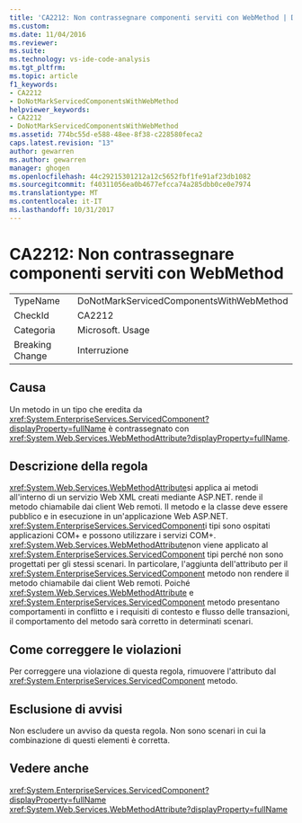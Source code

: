```yaml
---
title: 'CA2212: Non contrassegnare componenti serviti con WebMethod | Documenti Microsoft'
ms.custom: 
ms.date: 11/04/2016
ms.reviewer: 
ms.suite: 
ms.technology: vs-ide-code-analysis
ms.tgt_pltfrm: 
ms.topic: article
f1_keywords:
- CA2212
- DoNotMarkServicedComponentsWithWebMethod
helpviewer_keywords:
- CA2212
- DoNotMarkServicedComponentsWithWebMethod
ms.assetid: 774bc55d-e588-48ee-8f38-c228580feca2
caps.latest.revision: "13"
author: gewarren
ms.author: gewarren
manager: ghogen
ms.openlocfilehash: 44c29215301212a12c5652fbf1fe91af23db1082
ms.sourcegitcommit: f40311056ea0b4677efcca74a285dbb0ce0e7974
ms.translationtype: MT
ms.contentlocale: it-IT
ms.lasthandoff: 10/31/2017
---
```

# <a name="ca2212-do-not-mark-serviced-components-with-webmethod"></a>CA2212: Non contrassegnare componenti serviti con WebMethod
|||  
|-|-|  
|TypeName|DoNotMarkServicedComponentsWithWebMethod|  
|CheckId|CA2212|  
|Categoria|Microsoft. Usage|  
|Breaking Change|Interruzione|  
  
## <a name="cause"></a>Causa  
 Un metodo in un tipo che eredita da <xref:System.EnterpriseServices.ServicedComponent?displayProperty=fullName> è contrassegnato con <xref:System.Web.Services.WebMethodAttribute?displayProperty=fullName>.  
  
## <a name="rule-description"></a>Descrizione della regola  
 <xref:System.Web.Services.WebMethodAttribute>si applica ai metodi all'interno di un servizio Web XML creati mediante ASP.NET. rende il metodo chiamabile dai client Web remoti. Il metodo e la classe deve essere pubblico e in esecuzione in un'applicazione Web ASP.NET. <xref:System.EnterpriseServices.ServicedComponent>i tipi sono ospitati applicazioni COM+ e possono utilizzare i servizi COM+. <xref:System.Web.Services.WebMethodAttribute>non viene applicato al <xref:System.EnterpriseServices.ServicedComponent> tipi perché non sono progettati per gli stessi scenari. In particolare, l'aggiunta dell'attributo per il <xref:System.EnterpriseServices.ServicedComponent> metodo non rendere il metodo chiamabile dai client Web remoti. Poiché <xref:System.Web.Services.WebMethodAttribute> e <xref:System.EnterpriseServices.ServicedComponent> metodo presentano comportamenti in conflitto e i requisiti di contesto e flusso delle transazioni, il comportamento del metodo sarà corretto in determinati scenari.  
  
## <a name="how-to-fix-violations"></a>Come correggere le violazioni  
 Per correggere una violazione di questa regola, rimuovere l'attributo dal <xref:System.EnterpriseServices.ServicedComponent> metodo.  
  
## <a name="when-to-suppress-warnings"></a>Esclusione di avvisi  
 Non escludere un avviso da questa regola. Non sono scenari in cui la combinazione di questi elementi è corretta.  
  
## <a name="see-also"></a>Vedere anche  
 <xref:System.EnterpriseServices.ServicedComponent?displayProperty=fullName>   
 <xref:System.Web.Services.WebMethodAttribute?displayProperty=fullName>
